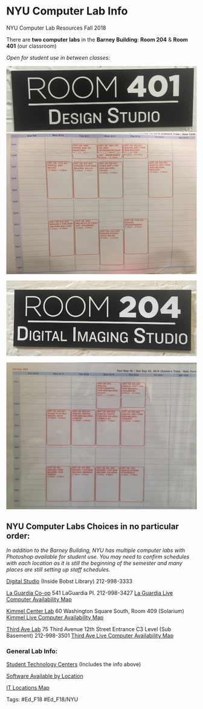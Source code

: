 # NYU Computer Lab Info
NYU Computer Lab Resources
Fall 2018

There are **two computer labs** in the **Barney Building**:
**Room 204** & **Room 401** (our classroom)

*Open for student use in between classes:*



![Digital_Lab_IMG_3436](Digital_Lab_IMG_3436.jpg)![Schedule02_IMG_3435](Schedule02_IMG_3435.jpg)	





![Digital_Lab02_IMG_3436_small](Digital_Lab02_IMG_3436_small.jpg)


![Schedule01_IMG_3433](Schedule01_IMG_3433.jpg)



## NYU Computer Labs Choices in no particular order:
_In addition to the Barney Building, NYU has multiple computer labs with Photoshop available for student use. You may need to confirm schedules with each location as it is still the beginning of the semester and many places are still setting up staff schedules._

[Digital Studio](https://www.nyu.edu/life/information-technology/locations-and-facilities/digital-studio.html)
(Inside Bobst Library)
212-998-3333

[La Guardia Co-op](https://www.nyu.edu/life/information-technology/locations-and-facilities/student-technology-centers/laguardia-co-op.html)
541 LaGuardia Pl.
212-998-3427
[La Guardia Live Computer Availability Map](https://www.nyu.edu/life/information-technology/locations-and-facilities/student-technology-centers/laguardia-co-op-live-computer-map.html)

[Kimmel Center Lab](https://www.nyu.edu/life/information-technology/locations-and-facilities/student-technology-centers/kimmel-center-lab.html)
60 Washington Square South,
Room 409 (Solarium)
[Kimmel Live Computer Availability Map](https://www.nyu.edu/life/information-technology/locations-and-facilities/student-technology-centers/kimmel-center-live-computer-map.html)

[Third Ave Lab](https://www.nyu.edu/life/information-technology/locations-and-facilities/student-technology-centers/third-avenue-lab.html)
75 Third Avenue
12th Street Entrance
C3 Level (Sub Basement)
212-998-3501
[Third Ave Live Computer Availability Map](https://www.nyu.edu/life/information-technology/locations-and-facilities/student-technology-centers/third-avenue-live-computer-map.html)


### General Lab Info:
[Student Technology Centers](https://www.nyu.edu/life/information-technology/locations-and-facilities/student-technology-centers.html) (Includes the info above)

[Software Available by Location](https://www.nyu.edu/life/information-technology/getting-started/software/software-by-nyu-it-location.html)

[IT Locations Map](https://www.google.com/maps/d/u/0/viewer?mid=1ZoG3LYsjud0aD7B5msZwLB_OFA4&ll=40.73664071702436%2C-73.98440805000001&z=13)





Tags: #Ed_F18 #Ed_F18/NYU
